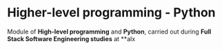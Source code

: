 
# Higher-level programming - Python
Module of **High-level programming** and **Python**, carried out during **Full Stack Software Engineering studies** at **alx